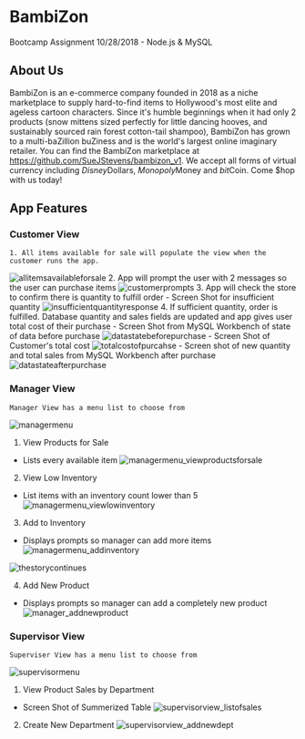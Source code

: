 # BambiZon
Bootcamp Assignment 10/28/2018 - Node.js &amp; MySQL
## About Us
BambiZon is an e-commerce company founded in 2018 as a niche marketplace to supply hard-to-find items to Hollywood's most elite and ageless cartoon characters.  Since it's humble beginnings when it had only 2 products (snow mittens sized perfectly for little dancing hooves, and sustainably sourced rain forest cotton-tail shampoo), BambiZon has grown to a multi-baZillion buZiness and is the world's largest online imaginary retailer.  You can find the BambiZon marketplace at https://github.com/SueJStevens/bambizon_v1.  We accept all forms of virtual currency including $Disney$Dollars, $Monopoly$Money and $bit$Coin.  Come $hop with us today!
## App Features
### Customer View
    1. All items available for sale will populate the view when the customer runs the app.
![allitemsavailableforsale](https://user-images.githubusercontent.com/39141985/47957756-49faa500-df79-11e8-9b5b-29da5d3bc926.png)
    2. App will prompt the user with 2 messages so the user can purchase items
![customerprompts](https://user-images.githubusercontent.com/39141985/47957766-8fb76d80-df79-11e8-89d8-1d1ab216d733.png)
    3. App will check the store to confirm there is quantity to fulfill order
        - Screen Shot for insufficient quantity
![insufficientquantityresponse](https://user-images.githubusercontent.com/39141985/47957896-035a7a00-df7c-11e8-8ee8-98a375b18e1c.png)
    4. If sufficient quantity, order is fulfilled.  Database quantity and sales fields are updated and app gives user total cost of their purchase 
        - Screen Shot from MySQL Workbench of state of data before purchase
![datastatebeforepurchase](https://user-images.githubusercontent.com/39141985/47957854-2fc1c680-df7b-11e8-89bf-984116b68840.png)
        - Screen Shot of Customer's total cost
![totalcostofpurcahse](https://user-images.githubusercontent.com/39141985/47957848-0143eb80-df7b-11e8-93d5-51458b1795ac.png)
        - Screen shot of new quantity and total sales from MySQL Workbench after purchase
![datastateafterpurchase](https://user-images.githubusercontent.com/39141985/47957880-78797f80-df7b-11e8-871e-946671b0602e.png)


### Manager View
    Manager View has a menu list to choose from
![managermenu](https://user-images.githubusercontent.com/39141985/47957910-6ba95b80-df7c-11e8-9314-c5a704f4ae46.png)
1. View Products for Sale
* Lists every available item
![managermenu_viewproductsforsale](https://user-images.githubusercontent.com/39141985/47957917-a612f880-df7c-11e8-8608-c8d3b7e6ae26.png)
2. View Low Inventory
* List items with an inventory count lower than 5
![managermenu_viewlowinventory](https://user-images.githubusercontent.com/39141985/47957945-6698dc00-df7d-11e8-8060-392dbddd5d81.png)
3. Add to Inventory
* Displays prompts so manager can add more items
![managermenu_addinventory](https://user-images.githubusercontent.com/39141985/47957968-1b32fd80-df7e-11e8-8c49-ea3ab9048799.png)

![thestorycontinues](https://user-images.githubusercontent.com/39141985/47957995-a7452500-df7e-11e8-8821-74800ee1efe1.png)

4. Add New Product
* Displays prompts so manager can add a completely new product
![manager_addnewproduct](https://user-images.githubusercontent.com/39141985/47958018-8fba6c00-df7f-11e8-8796-21e089c95f31.png)
        
### Supervisor View
    Superviser View has a menu list to choose from
![supervisormenu](https://user-images.githubusercontent.com/39141985/47958026-c0020a80-df7f-11e8-94f7-45059b0c790e.png)
1. View Product Sales by Department
* Screen Shot of Summerized Table
![supervisorview_listofsales](https://user-images.githubusercontent.com/39141985/47958050-2f77fa00-df80-11e8-90dc-95b9d08caa8e.png)
2. Create New Department
![supervisorview_addnewdept](https://user-images.githubusercontent.com/39141985/47958096-3e12e100-df81-11e8-9a4d-aaf745597daa.png)
